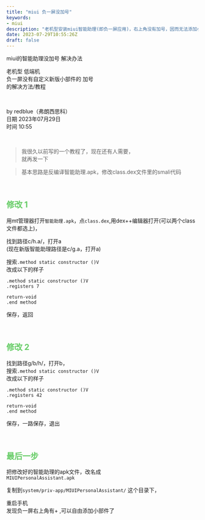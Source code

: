 ```yaml
---
title: "miui 负一屏没加号"
keywords:
- miui
description: "老机型安装miui智能助理(即负一屏应用)，右上角没有加号，因而无法添加小部件，如何解决?"
date: 2023-07-29T10:55:26Z
draft: false
---
```


miui的智能助理没加号 解决办法
<!--more-->

老机型 低端机 <br>
负一屏没有自定义新版小部件的 加号 <br>
的解决方法/教程

&nbsp; 

by redblue（弗朗西思科） <br>
日期 2023年07月29日  <br>
时间 10:55

&nbsp; 

> 我很久以前写的一个教程了，现在还有人需要， <br>
就再发一下

> 基本思路是反编译智能助理.apk，修改class.dex文件里的smali代码

&nbsp; 

## <font color=#66CC66>修改 1</font>
用mt管理器打开`智能助理.apk`，点`class.dex`,用dex++编辑器打开(可以两个class文件都选上)， <br>

找到路径c/h.a/，打开a  <br>
(现在新版智能助理路径是c/g.a，打开a)  <br>

搜索`.method static constructor ()V`  <br>
改成以下的样子  <br>
```
.method static constructor ()V
.registers 7

return-void
.end method
```

保存，返回

&nbsp; 

## <font color=#66CC66>修改 2</font>
找到路径g/b/h/，打开b， <br>
搜索`.method static constructor ()V`  <br>
改成以下的样子  <br>
```
.method static constructor ()V
.registers 42

return-void
.end method
```

保存，一路保存，退出

&nbsp; 

## <font color=#66CC66>最后一步</font>
把修改好的智能助理的apk文件，改名成 <br>
`MIUIPersonalAssistant.apk`

复制到`system/priv-app/MIUIPersonalAssistant/` 这个目录下， <br>

重启手机  <br>
发现负一屏右上角有+ ,可以自由添加小部件了


